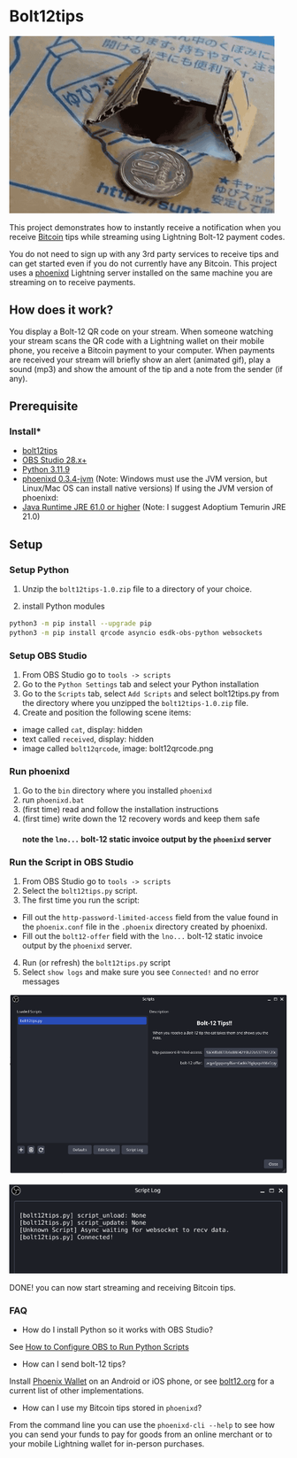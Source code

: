 
# Bolt12tips

![bolt12tips](sats.gif)

This project demonstrates how to instantly receive a notification when you receive [Bitcoin](https://bitcoin.org/) tips while streaming using Lightning Bolt-12 payment codes.

You do not need to sign up with any 3rd party services to receive tips and can get started even if you do not currently have any Bitcoin. This project uses a [phoenixd](https://phoenix.acinq.co/server) Lightning server installed on the same machine you are streaming on to receive payments.

## How does it work?

You display a Bolt-12 QR code on your stream. When someone watching your stream scans the QR code with a Lightning wallet on their mobile phone, you receive a Bitcoin payment to your computer. When payments are received your stream will briefly show an alert (animated gif), play a sound (mp3) and show the amount of the tip and a note from the sender (if any).

## Prerequisite

### Install*

* [bolt12tips](https://github.com/bolt12tips/bolt12tips/releases/tag/1.0)
* [OBS Studio 28.x+](https://obsproject.com/download)
* [Python 3.11.9](https://www.python.org/ftp/python/3.11.9/python-3.11.9-amd64.exe)
* [phoenixd 0.3.4-jvm](https://github.com/ACINQ/phoenixd/releases) (Note: Windows must use the JVM version, but Linux/Mac OS can install native versions)
If using the JVM version of phoenixd:
* [Java Runtime JRE 61.0 or higher](https://adoptium.net/temurin/releases/?os=windows&arch=x64&package=jre) (Note: I suggest Adoptium Temurin JRE 21.0)

## Setup

### Setup Python

1. Unzip the `bolt12tips-1.0.zip` file to a directory of your choice.

2. install Python modules
```sh
python3 -m pip install --upgrade pip
python3 -m pip install qrcode asyncio esdk-obs-python websockets
```

### Setup OBS Studio

1. From OBS Studio go to `tools -> scripts`
2. Go to the `Python Settings` tab and select your Python installation
3. Go to the `Scripts` tab, select `Add Scripts` and select bolt12tips.py from the directory where you unzipped the `bolt12tips-1.0.zip` file.
4. Create and position the following scene items:
 - image called `cat`, display: hidden
 - text called `received`, display: hidden
 - image called `bolt12qrcode`, image: bolt12qrcode.png

### Run phoenixd
1. Go to the `bin` directory where you installed `phoenixd`
2. run `phoenixd.bat`
3. (first time) read and follow the installation instructions
4. (first time) write down the 12 recovery words and keep them safe
    #### note the `lno...` bolt-12 static invoice output by the `phoenixd` server

### Run the Script in OBS Studio
1. From OBS Studio go to `tools -> scripts`
2. Select the `bolt12tips.py` script.
3. The first time you run the script:
 - Fill out the `http-password-limited-access` field from the value found in the `phoenix.conf` file in the `.phoenix` directory created by phoenixd.
 - Fill out the `bolt12-offer` field with the `lno...` bolt-12 static invoice output by the `phoenixd` server.
4. Run (or refresh) the `bolt12tips.py` script
5. Select `show logs` and make sure you see `Connected!` and no error messages

![script_dialog.png](script_dialog.png)

![script_log.png](script_log.png)

DONE! you can now start streaming and receiving Bitcoin tips.

### FAQ

* How do I install Python so it works with OBS Studio?

See [How to Configure OBS to Run Python Scripts](https://learnscript.net/en/obs-python-scripting/setup/)

* How can I send bolt-12 tips? 

Install [Phoenix Wallet](https://phoenix.acinq.co/) on an Android or iOS phone, or see [bolt12.org](https://bolt12.org) for a current list of other implementations.

* How can I use my Bitcoin tips stored in `phoenixd`?

From the command line you can use the `phoenixd-cli --help` to see how you can send your funds to pay for goods from an online merchant or to your mobile Lightning wallet for in-person purchases.